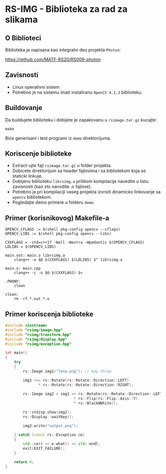 # RS-IMG - Biblioteka za rad za slikama

## O Biblioteci

Biblioteka je napisana kao integralni deo projekta `Photon`:

<https://github.com/MATF-RS20/RS009-photon>

## Zavisnosti

- Linux operativni sistem
- Potrebno je na sistemu imati instaliranu `OpenCV 4.1.2` biblioteku.

## Buildovanje

Da buildujete biblioteku i dobijete je zapakovanu u `rsimage.tar.gz` kucajte: 

```
make
```

Biće generisani i test programi iz `demo` direktorijuma.

## Koriscenje biblioteke

- Extract-ujte fajl `rsimage.tar.gz` u folder projekta.
- Dobicete direktorijum sa header fajlovima i sa bibliotekom koja se staticki linkuje.
- Dobijenu biblioteku `librsimg.a` prilikom kompilacije navedite u listu zavisnosti (kao sto navodite .o fajlove).
- Potrebno je pri kompilaciji vaseg projekta izvrsiti dinamicko linkovanje sa `opencv` bibliotekom.
- Pogledajte demo primere u folderu `demo`.

## Primer (korisnikovog) Makefile-a

```
OPENCV_CFLAGS := $(shell pkg-config opencv --cflags)
OPENCV_LIBS := $(shell pkg-config opencv --libs)

CXXFLAGS = -std=c++17 -Wall -Wextra -Wpedantic $(OPENCV_CFLAGS)
LDLIBS = $(OPENCV_LIBS)

main.out: main.o librsimg.a
	clang++ -o $@ $(CXXFLAGS) $(LDLIBS) $^ librsimg.a

main.o: main.cpp
	clang++ -c -o $@ $(CXXFLAGS) $<
	
.PHONY:
	clean

clean:
	rm -rf *.out *.o
```

## Primer koriscenja biblioteke

```c++
#include <iostream>
#include "rsimg/image.hpp"
#include "rsimg/transform.hpp"
#include "rsimg/display.hpp"
#include "rsimg/exception.hpp"

int main()
{
    try 
    {
        rs::Image img1("lena.png"); // may throw

        img1 <<= rs::Rotate(rs::Rotate::Direction::LEFT) 
               * rs::Rotate(rs::Rotate::Direction::RIGHT);
        
        rs::Image img2 = img1 << rs::Rotate(rs::Rotate::Direction::LEFT) 
                               * rs::Flip(rs::Flip::Axis::Y)
                               * rs::BlackNWhite();

        rs::stdisp.show(img2);
        rs::Display::waitKey();

        img2.write("output.png");

    } catch (const rs::Exception &e) 
    {
        std::cerr << e.what() << std::endl;
        exit(EXIT_FAILURE);
    }

    return 0;
}
```
